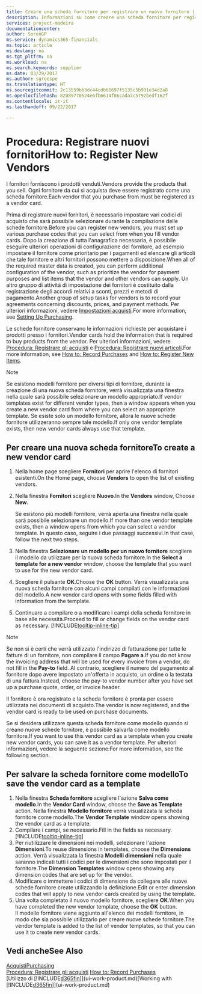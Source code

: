 ```yaml
---
title: Creare una scheda fornitore per registrare un nuovo fornitore | Documenti Microsoft
description: Informazioni su come creare una scheda fornitore per registrare un nuovo fornitore.
services: project-madeira
documentationcenter: 
author: SorenGP
ms.service: dynamics365-financials
ms.topic: article
ms.devlang: na
ms.tgt_pltfrm: na
ms.workload: na
ms.search.keywords: supplier
ms.date: 03/29/2017
ms.author: sgroespe
ms.translationtype: HT
ms.sourcegitcommit: 2c13559bb3dc44cdb61697f5135c5b931e34d2a8
ms.openlocfilehash: 82089770524e6fb6614f86cada7c5792bedf162f
ms.contentlocale: it-it
ms.lasthandoff: 09/22/2017

---
```

# <a name="how-to-register-new-vendors"></a><span data-ttu-id="cbedc-103">Procedura: Registrare nuovi fornitori</span><span class="sxs-lookup"><span data-stu-id="cbedc-103">How to: Register New Vendors</span></span>
<span data-ttu-id="cbedc-104">I fornitori forniscono i prodotti venduti.</span><span class="sxs-lookup"><span data-stu-id="cbedc-104">Vendors provide the products that you sell.</span></span> <span data-ttu-id="cbedc-105">Ogni fornitore da cui si acquista deve essere registrato come una scheda fornitore.</span><span class="sxs-lookup"><span data-stu-id="cbedc-105">Each vendor that you purchase from must be registered as a vendor card.</span></span>

<span data-ttu-id="cbedc-106">Prima di registrare nuovi fornitori, è necessario impostare vari codici di acquisto che sarà possibile selezionare durante la compilazione delle schede fornitore.</span><span class="sxs-lookup"><span data-stu-id="cbedc-106">Before you can register new vendors, you must set up various purchase codes that you can select from when you fill vendor cards.</span></span> <span data-ttu-id="cbedc-107">Dopo la creazione di tutta l'anagrafica necessaria, è possibile eseguire ulteriori operazioni di configurazione del fornitore, ad esempio impostare il fornitore come prioritario per i pagamenti ed elencare gli articoli che tale fornitore e altri fornitori possono mettere a disposizione.</span><span class="sxs-lookup"><span data-stu-id="cbedc-107">When all of the required master data is created, you can perform additional configuration of the vendor, such as prioritize the vendor for payment purposes and list items that the vendor and other vendors can supply.</span></span> <span data-ttu-id="cbedc-108">Un altro gruppo di attività di impostazione dei fornitori è costituito dalla registrazione degli accordi relativi a sconti, prezzi e metodi di pagamento.</span><span class="sxs-lookup"><span data-stu-id="cbedc-108">Another group of setup tasks for vendors is to record your agreements concerning discounts, prices, and payment methods.</span></span> <span data-ttu-id="cbedc-109">Per ulteriori informazioni, vedere [Impostazioni acquisti](purchasing-setup-purchasing.md).</span><span class="sxs-lookup"><span data-stu-id="cbedc-109">For more information, see [Setting Up Purchasing](purchasing-setup-purchasing.md).</span></span>

<span data-ttu-id="cbedc-110">Le schede fornitore conservano le informazioni richieste per acquistare i prodotti presso i fornitori.</span><span class="sxs-lookup"><span data-stu-id="cbedc-110">Vendor cards hold the information that is required to buy products from the vendor.</span></span> <span data-ttu-id="cbedc-111">Per ulteriori informazioni, vedere [Procedura: Registrare gli acquisti](purchasing-how-record-purchases.md) e [Procedura: Registrare nuovi articoli](inventory-how-register-new-items.md).</span><span class="sxs-lookup"><span data-stu-id="cbedc-111">For more information, see [How to: Record Purchases](purchasing-how-record-purchases.md) and [How to: Register New Items](inventory-how-register-new-items.md).</span></span>

> [!NOTE]  
>   <span data-ttu-id="cbedc-112">Se esistono modelli fornitore per diversi tipi di fornitore, durante la creazione di una nuova scheda fornitore, verrà visualizzata una finestra nella quale sarà possibile selezionare un modello appropriato.</span><span class="sxs-lookup"><span data-stu-id="cbedc-112">If vendor templates exist for different vendor types, then a window appears when you create a new vendor card from where you can select an appropriate template.</span></span> <span data-ttu-id="cbedc-113">Se esiste solo un modello fornitore, allora le nuove schede fornitore utilizzeranno sempre tale modello.</span><span class="sxs-lookup"><span data-stu-id="cbedc-113">If only one vendor template exists, then new vendor cards always use that template.</span></span>

## <a name="to-create-a-new-vendor-card"></a><span data-ttu-id="cbedc-114">Per creare una nuova scheda fornitore</span><span class="sxs-lookup"><span data-stu-id="cbedc-114">To create a new vendor card</span></span>
1. <span data-ttu-id="cbedc-115">Nella home page scegliere **Fornitori** per aprire l'elenco di fornitori esistenti.</span><span class="sxs-lookup"><span data-stu-id="cbedc-115">On the Home page, choose **Vendors** to open the list of existing vendors.</span></span>  
2. <span data-ttu-id="cbedc-116">Nella finestra **Fornitori** scegliere **Nuovo**.</span><span class="sxs-lookup"><span data-stu-id="cbedc-116">In the **Vendors** window, Choose **New**.</span></span>

    <span data-ttu-id="cbedc-117">Se esistono più modelli fornitore, verrà aperta una finestra nella quale sarà possibile selezionare un modello.</span><span class="sxs-lookup"><span data-stu-id="cbedc-117">If more than one vendor template exists, then a window opens from which you can select a vendor template.</span></span> <span data-ttu-id="cbedc-118">In questo caso, seguire i due passaggi successivi.</span><span class="sxs-lookup"><span data-stu-id="cbedc-118">In that case, follow the next two steps.</span></span>
3. <span data-ttu-id="cbedc-119">Nella finestra **Selezionare un modello per un nuovo fornitore** scegliere il modello da utilizzare per la nuova scheda fornitore.</span><span class="sxs-lookup"><span data-stu-id="cbedc-119">In the **Select a template for a new vendor** window, choose the template that you want to use for the new vendor card.</span></span>
4. <span data-ttu-id="cbedc-120">Scegliere il pulsante **OK**.</span><span class="sxs-lookup"><span data-stu-id="cbedc-120">Choose the **OK** button.</span></span> <span data-ttu-id="cbedc-121">Verrà visualizzata una nuova scheda fornitore con alcuni campi compilati con le informazioni del modello.</span><span class="sxs-lookup"><span data-stu-id="cbedc-121">A new vendor card opens with some fields filled with information from the template.</span></span>
5. <span data-ttu-id="cbedc-122">Continuare a compilare o a modificare i campi della scheda fornitore in base alle necessità.</span><span class="sxs-lookup"><span data-stu-id="cbedc-122">Proceed to fill or change fields on the vendor card as necessary.</span></span> [!INCLUDE[tooltip-inline-tip](includes/tooltip-inline-tip_md.md)]

> [!NOTE]  
>   <span data-ttu-id="cbedc-123">Se non si è certi che verrà utilizzato l'indirizzo di fatturazione per tutte le fatture di un fornitore, non compilare il campo **Pagare a**.</span><span class="sxs-lookup"><span data-stu-id="cbedc-123">If you do not know the invoicing address that will be used for every invoice from a vendor, do not fill in the **Pay-to** field.</span></span> <span data-ttu-id="cbedc-124">Al contrario, scegliere il numero del pagamento al fornitore dopo avere impostato un'offerta in acquisto, un ordine o la testata di una fattura.</span><span class="sxs-lookup"><span data-stu-id="cbedc-124">Instead, choose the pay-to vendor number after you have set up a purchase quote, order, or invoice header.</span></span>

<span data-ttu-id="cbedc-125">Il fornitore è ora registrato e la scheda fornitore è pronta per essere utilizzata nei documenti di acquisto.</span><span class="sxs-lookup"><span data-stu-id="cbedc-125">The vendor is now registered, and the vendor card is ready to be used on purchase documents.</span></span>

<span data-ttu-id="cbedc-126">Se si desidera utilizzare questa scheda fornitore come modello quando si creano nuove schede fornitore, è possibile salvarla come modello fornitore.</span><span class="sxs-lookup"><span data-stu-id="cbedc-126">If you want to use this vendor card as a template when you create new vendor cards, you can save it as a vendor template.</span></span> <span data-ttu-id="cbedc-127">Per ulteriori informazioni, vedere la seguente sezione:</span><span class="sxs-lookup"><span data-stu-id="cbedc-127">For more information, see the following section.</span></span>

## <a name="to-save-the-vendor-card-as-a-template"></a><span data-ttu-id="cbedc-128">Per salvare la scheda fornitore come modello</span><span class="sxs-lookup"><span data-stu-id="cbedc-128">To save the vendor card as a template</span></span>
1. <span data-ttu-id="cbedc-129">Nella finestra **Scheda fornitore** scegliere l'azione **Salva come modello**.</span><span class="sxs-lookup"><span data-stu-id="cbedc-129">In the **Vendor Card** window, choose the **Save as Template** action.</span></span> <span data-ttu-id="cbedc-130">Nella finestra **Modello fornitore** verrà visualizzata la scheda fornitore come modello.</span><span class="sxs-lookup"><span data-stu-id="cbedc-130">The **Vendor Template** window opens showing the vendor card as a template.</span></span>
2. <span data-ttu-id="cbedc-131">Compilare i campi, se necessario.</span><span class="sxs-lookup"><span data-stu-id="cbedc-131">Fill in the fields as necessary.</span></span> [!INCLUDE[tooltip-inline-tip](includes/tooltip-inline-tip_md.md)]
3. <span data-ttu-id="cbedc-132">Per riutilizzare le dimensioni nei modelli, selezionare l'azione **Dimensioni**.</span><span class="sxs-lookup"><span data-stu-id="cbedc-132">To reuse dimensions in templates, choose the **Dimensions** action.</span></span> <span data-ttu-id="cbedc-133">Verrà visualizzata la finestra **Modelli dimensioni** nella quale saranno indicati tutti i codici per le dimensioni che sono impostati per il fornitore.</span><span class="sxs-lookup"><span data-stu-id="cbedc-133">The **Dimension Templates** window opens showing any dimension codes that are set up for the vendor.</span></span>
4. <span data-ttu-id="cbedc-134">Modificare o immettere i codici di dimensione da collegare alle nuove schede fornitore create utilizzando la definizione.</span><span class="sxs-lookup"><span data-stu-id="cbedc-134">Edit or enter dimension codes that will apply to new vendor cards created by using the template.</span></span>
5. <span data-ttu-id="cbedc-135">Una volta completato il nuovo modello fornitore, scegliere **OK**.</span><span class="sxs-lookup"><span data-stu-id="cbedc-135">When you have completed the new vendor template, choose the **OK** button.</span></span>  
   <span data-ttu-id="cbedc-136">Il modello fornitore viene aggiunto all'elenco dei modelli fornitore, in modo che sia possibile utilizzarlo per creare nuove schede fornitore.</span><span class="sxs-lookup"><span data-stu-id="cbedc-136">The vendor template is added to the list of vendor templates, so that you can use it to create new vendor cards.</span></span>

## <a name="see-also"></a><span data-ttu-id="cbedc-137">Vedi anche</span><span class="sxs-lookup"><span data-stu-id="cbedc-137">See Also</span></span>
[<span data-ttu-id="cbedc-138">Acquisti</span><span class="sxs-lookup"><span data-stu-id="cbedc-138">Purchasing</span></span>](purchasing-manage-purchasing.md)  
<span data-ttu-id="cbedc-139">[Procedura: Registrare gli acquisti](purchasing-how-record-purchases.md) </span><span class="sxs-lookup"><span data-stu-id="cbedc-139">[How to: Record Purchases](purchasing-how-record-purchases.md) </span></span>  
<span data-ttu-id="cbedc-140">[Utilizzo di [!INCLUDE[d365fin](includes/d365fin_md.md)]](ui-work-product.md)</span><span class="sxs-lookup"><span data-stu-id="cbedc-140">[Working with [!INCLUDE[d365fin](includes/d365fin_md.md)]](ui-work-product.md)</span></span>  


